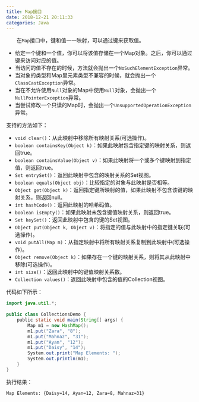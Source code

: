 ```yaml
---
title: Map接口
date: 2018-12-21 20:11:33
categories: Java
---
```

&emsp;&emsp;在`Map`接口中，键和值一一映射，可以通过键来获取值。

- 给定一个键和一个值，你可以将该值存储在一个Map对象。之后，你可以通过键来访问对应的值。
- 当访问的值不存在的时候，方法就会抛出一个`NoSuchElementException`异常。
- 当对象的类型和Map里元素类型不兼容的时候，就会抛出一个`ClassCastException`异常。
- 当在不允许使用`Null`对象的Map中使用`Null`对象，会抛出一个`NullPointerException`异常。
- 当尝试修改一个只读的Map时，会抛出一个`UnsupportedOperationException`异常。

支持的方法如下：

- `void clear()`：从此映射中移除所有映射关系(可选操作)。
- `boolean containsKey(Object k)`：如果此映射包含指定键的映射关系，则返回true。
- `boolean containsValue(Object v)`：如果此映射将一个或多个键映射到指定值，则返回true。
- `Set entrySet()`：返回此映射中包含的映射关系的Set视图。
- `boolean equals(Object obj)`：比较指定的对象与此映射是否相等。
- `Object get(Object k)`：返回指定键所映射的值，如果此映射不包含该键的映射关系，则返回null。
- `int hashCode()`：返回此映射的哈希码值。
- `boolean isEmpty()`：如果此映射未包含键值映射关系，则返回true。
- `Set keySet()`：返回此映射中包含的键的Set视图。
- `Object put(Object k, Object v)`：将指定的值与此映射中的指定键关联(可选操作)。
- `void putAll(Map m)`：从指定映射中将所有映射关系复制到此映射中(可选操作)。
- `Object remove(Object k)`：如果存在一个键的映射关系，则将其从此映射中移除(可选操作)。
- `int size()`：返回此映射中的键值映射关系数。
- `Collection values()`：返回此映射中包含的值的Collection视图。

代码如下所示：

``` java
import java.util.*;
​
public class CollectionsDemo {
    public static void main(String[] args) {
        Map m1 = new HashMap();
        m1.put("Zara", "8");
        m1.put("Mahnaz", "31");
        m1.put("Ayan", "12");
        m1.put("Daisy", "14");
        System.out.print("Map Elements: ");
        System.out.println(m1);
    }
}
```

执行结果：

``` bash
Map Elements: {Daisy=14, Ayan=12, Zara=8, Mahnaz=31}
```